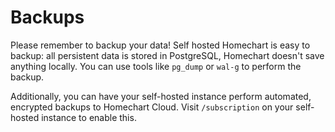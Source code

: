 # Backups

Please remember to backup your data! Self hosted Homechart is easy to backup: all persistent data is stored in PostgreSQL, Homechart doesn't save anything locally. You can use tools like `pg_dump` or `wal-g` to perform the backup.

Additionally, you can have your self-hosted instance perform automated, encrypted backups to Homechart Cloud.  Visit `/subscription` on your self-hosted instance to enable this.
